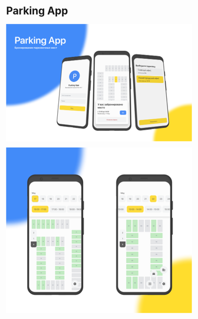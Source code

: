 # Parking App

![parking_app_mockup](https://github.com/hse-parking-app/parking-app/blob/develop/pics/parking_app_mockup.png)

![main_screen_mockups](https://github.com/hse-parking-app/parking-app/blob/develop/pics/main_screen_mockups.png)
